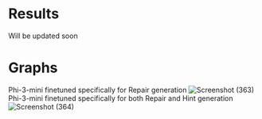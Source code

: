 # Results
Will be updated soon

# Graphs

Phi-3-mini finetuned specifically for Repair generation
![Screenshot (363)](https://github.com/user-attachments/assets/a9138dec-0956-464a-8217-214175835b5f) 
Phi-3-mini finetuned specifically for both Repair and Hint generation
![Screenshot (364)](https://github.com/user-attachments/assets/a21469f2-5b20-4638-b804-03088bb67818) 
